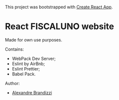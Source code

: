 This project was bootstrapped with [Create React App](https://github.com/facebookincubator/create-react-app).

# React FISCALUNO website

Made for own use purposes.

Contains:

* WebPack Dev Server;
* Eslint by AirBnb;
* Eslint Prettier;
* Babel Pack.

Author:

* [Alexandre Brandizzi](https://github.com/albrand)
